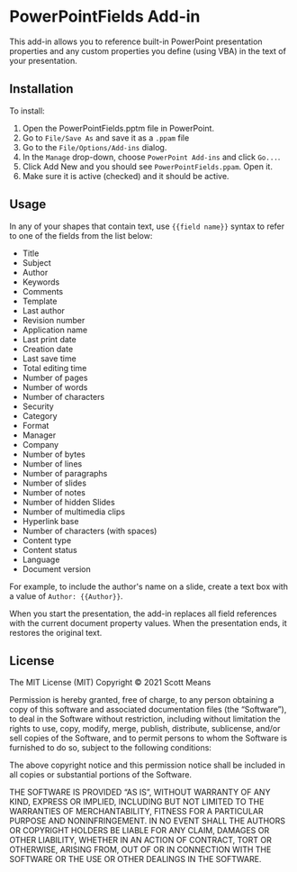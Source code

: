 # PowerPointFields Add-in
This add-in allows you to reference built-in PowerPoint presentation
properties and any custom properties you define (using VBA) in the
text of your presentation.

## Installation
To install:
1. Open the PowerPointFields.pptm file in PowerPoint.
2. Go to `File/Save As` and save it as a `.ppam` file
3. Go to the `File/Options/Add-ins` dialog.
4. In the `Manage` drop-down, choose `PowerPoint Add-ins` and click `Go...`.
5. Click Add New and you should see `PowerPointFields.ppam`. Open it.
6. Make sure it is active (checked) and it should be active.

## Usage
In any of your shapes that contain text, use `{{field name}}` syntax to
refer to one of the fields from the list below:

* Title
* Subject
* Author
* Keywords
* Comments
* Template
* Last author
* Revision number
* Application name
* Last print date
* Creation date
* Last save time
* Total editing time
* Number of pages
* Number of words
* Number of characters
* Security
* Category
* Format
* Manager
* Company
* Number of bytes
* Number of lines
* Number of paragraphs
* Number of slides
* Number of notes
* Number of hidden Slides
* Number of multimedia clips
* Hyperlink base
* Number of characters (with spaces)
* Content type
* Content status
* Language
* Document version

For example, to include the author's name on a slide, create a text
box with a value of `Author: {{Author}}`.

When you start the presentation, the add-in replaces all field
references with the current document property values. When the
presentation ends, it restores the original text.

## License
The MIT License (MIT)
Copyright © 2021 Scott Means

Permission is hereby granted, free of charge, to any person obtaining a copy of this software and associated documentation files (the “Software”), to deal in the Software without restriction, including without limitation the rights to use, copy, modify, merge, publish, distribute, sublicense, and/or sell copies of the Software, and to permit persons to whom the Software is furnished to do so, subject to the following conditions:

The above copyright notice and this permission notice shall be included in all copies or substantial portions of the Software.

THE SOFTWARE IS PROVIDED “AS IS”, WITHOUT WARRANTY OF ANY KIND, EXPRESS OR IMPLIED, INCLUDING BUT NOT LIMITED TO THE WARRANTIES OF MERCHANTABILITY, FITNESS FOR A PARTICULAR PURPOSE AND NONINFRINGEMENT. IN NO EVENT SHALL THE AUTHORS OR COPYRIGHT HOLDERS BE LIABLE FOR ANY CLAIM, DAMAGES OR OTHER LIABILITY, WHETHER IN AN ACTION OF CONTRACT, TORT OR OTHERWISE, ARISING FROM, OUT OF OR IN CONNECTION WITH THE SOFTWARE OR THE USE OR OTHER DEALINGS IN THE SOFTWARE.

